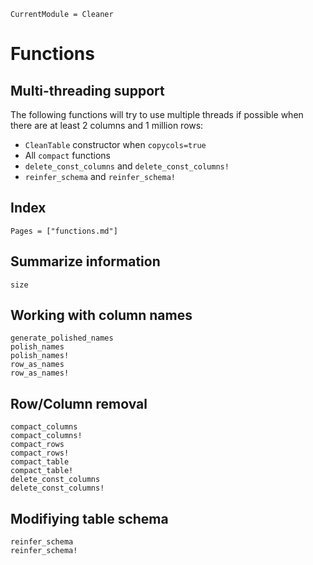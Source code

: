 ```@meta
CurrentModule = Cleaner
```

# Functions

## Multi-threading support
The following functions will try to use multiple threads if possible when there are at least 2 columns and 1 million rows:

- `CleanTable` constructor when `copycols=true`
- All `compact` functions
- `delete_const_columns` and `delete_const_columns!`
- `reinfer_schema` and `reinfer_schema!`

## Index
```@index
Pages = ["functions.md"]
```

## Summarize information
```@docs
size
```

## Working with column names
```@docs
generate_polished_names
polish_names
polish_names!
row_as_names
row_as_names!
```

## Row/Column removal
```@docs
compact_columns
compact_columns!
compact_rows
compact_rows!
compact_table
compact_table!
delete_const_columns
delete_const_columns!
```

## Modifiying table schema
```@docs
reinfer_schema
reinfer_schema!
```
